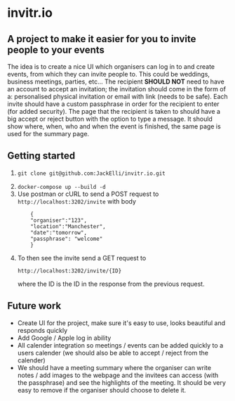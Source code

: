 # invitr.io

## A project to make it easier for you to invite people to your events

The idea is to create a nice UI which organisers can log in to and create events, from which they can invite people to. This could be weddings, business meetings, parties, etc... The recipient **SHOULD NOT** need to have an account to accept an invitation; the invitation should come in the form of a: personalised physical invitation or email with link (needs to be safe). Each invite should have a custom passphrase in order for the recipient to enter (for added security). The page that the recipient is taken to should have a big accept or reject button with the option to type a message. It should show where, when, who and when the event is finished, the same page is used for the summary page.

## Getting started

1)  ```
    git clone git@github.com:JackElli/invitr.io.git
    ```
2) `docker-compose up --build -d`
3) Use postman or cURL to send a POST request to `http://localhost:3202/invite` with body
    ```
        {
        "organiser":"123", 
        "location":"Manchester", 
        "date":"tomorrow",
        "passphrase": "welcome"
        }
    ```
4) To then see the invite send a GET request to 
    ```
    http://localhost:3202/invite/{ID}
    ``` 
    where the ID is the ID in the response from the previous request.

## Future work

- Create UI for the project, make sure it's easy to use, looks beautiful and responds quickly
- Add Google / Apple log in ability
- All calender integration so meetings / events can be added quickly to a users calender (we should also be able to accept / reject from the calender)
- We should have a meeting summary where the organiser can write notes / add images to the webpage and the invitees can access (with the passphrase) and see the highlights of the meeting. It should be very easy to remove if the organiser should choose to delete it.